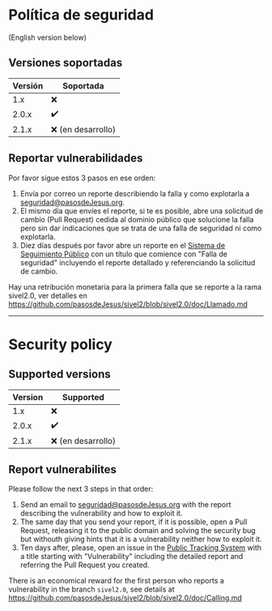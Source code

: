 # Política de seguridad
(English version below)

## Versiones soportadas

| Versión | Soportada          |
| ------- | ------------------ |
| 1.x     |  :x:               |
| 2.0.x   | :heavy_check_mark: |
| 2.1.x   | :x: (en desarrollo)|


## Reportar vulnerabilidades

Por favor sigue estos 3 pasos en ese orden:

1. Envía por correo un reporte describiendo la falla y como explotarla 
   a <seguridad@pasosdeJesus.org>.
2. El mismo día que envíes el reporte, si te es posible, abre una solicitud 
   de cambio (Pull Request) cedida al dominio público que solucione la falla
   pero sin dar indicaciones que se trata de una falla de seguridad
   ni como explotarla.
3. Diez días después por favor abre un reporte en el 
   [Sistema de Seguimiento Público](https://github.com/pasosdeJesus/sivel2_gen/issues) 
   con un título que comience con "Falla de seguridad" incluyendo
   el reporte detallado y referenciando la solicitud de cambio.

Hay una retribución monetaria para la primera falla que se reporte a la rama
sivel2.0, ver detalles en
<https://github.com/pasosdeJesus/sivel2/blob/sivel2.0/doc/Llamado.md>

----

# Security policy

## Supported versions

| Version | Supported          |
| ------- | ------------------ |
| 1.x     |  :x:               |
| 2.0.x   | :heavy_check_mark: |
| 2.1.x   | :x: (en desarrollo)|


## Report vulnerabilites

Please follow the next 3 steps in that order:

1. Send an email to <seguridad@pasosdeJesus.org> with the report describing 
   the vulnerability and how to exploit it.
2. The same day that you send your report, if it is possible,
   open a Pull Request, releasing it to the public domain and solving
   the security bug but withouth giving hints that it is a vulnerability
   neither how to exploit it.
3. Ten days after, please, open an issue in the
   [Public Tracking System](https://github.com/pasosdeJesus/sivel2_gen/issues) 
   with a title starting with "Vulnerability" including
   the detailed report and referring the Pull Request you created.

There is an economical reward for the first person who reports a
vulnerability in the branch `sivel2.0`, see details at
<https://github.com/pasosdeJesus/sivel2/blob/sivel2.0/doc/Calling.md>

